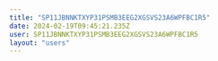 ```yaml
---
title: "SP11JBNNKTXYP31PSMB3EEG2XGSVS23A6WPFBC1R5"
date: 2024-02-19T09:45:21.235Z
user: SP11JBNNKTXYP31PSMB3EEG2XGSVS23A6WPFBC1R5
layout: "users"
---
```

    